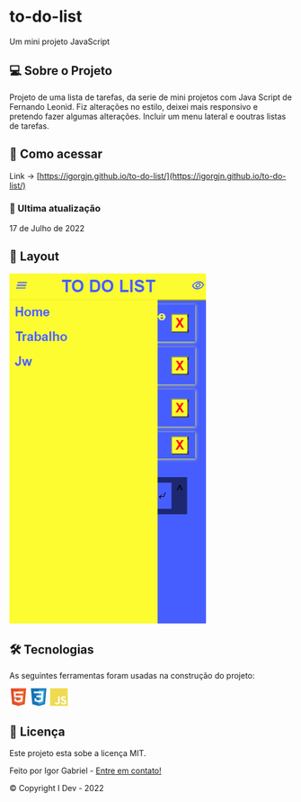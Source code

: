 # to-do-list
 Um mini projeto JavaScript

## 💻 Sobre o Projeto
Projeto de uma lista de tarefas, da serie de mini projetos com Java Script de 
Fernando Leonid.
Fiz alterações no estilo, deixei mais responsivo e pretendo fazer algumas alterações.
Incluir um menu lateral e ooutras listas de tarefas.

## 🔗 Como acessar
Link -> [https://igorgjn.github.io/to-do-list/](https://igorgjn.github.io/to-do-list/)

### 📅 Ultima atualização 
17 de Julho de 2022

## 🎨 Layout
<code><img height="50%" src="img/layout.png" alt="Layout do site"/></code>
<!--
## 🆕 Novidades
Layout responsivo para mobile. 
Organização dos arquivos. -->

<!-- ### Proximas atualizações 


## 🔢 Versões

-->
## 🛠 Tecnologias

As seguintes ferramentas foram usadas na construção do projeto:

<code><img height="32" src="https://raw.githubusercontent.com/devicons/devicon/master/icons/html5/html5-original.svg" alt="HTML5"/></code>
<code><img height="32" src="https://raw.githubusercontent.com/devicons/devicon/master/icons/css3/css3-original.svg" alt="CSS"/></code>
<code><img height="32" src="https://raw.githubusercontent.com/devicons/devicon/master/icons/javascript/javascript-plain.svg" alt="JS"/></code>

## 📝 Licença

Este projeto esta sobe a licença MIT.

Feito por Igor Gabriel - [Entre em contato!](https://www.linkedin.com/in/IgorGJN/)

&copy; Copyright I Dev - 2022